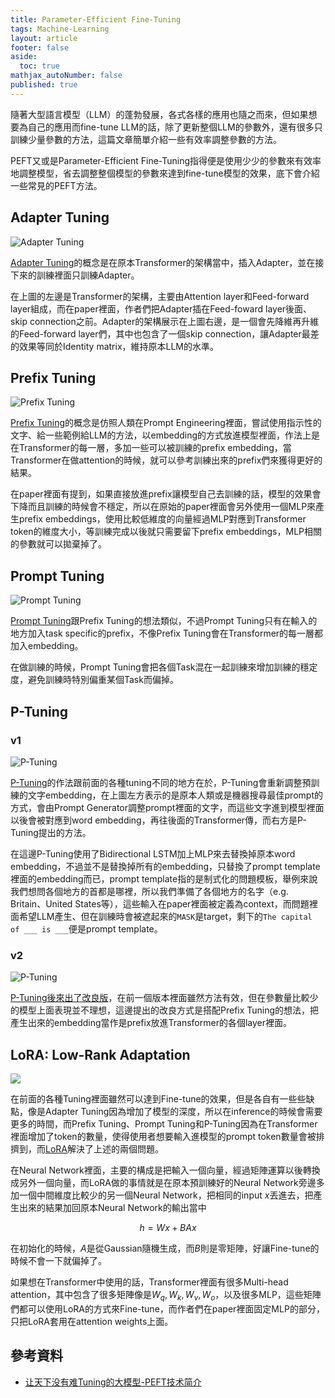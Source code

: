 ```yaml
---
title: Parameter-Efficient Fine-Tuning
tags: Machine-Learning
layout: article
footer: false
aside:
  toc: true
mathjax_autoNumber: false
published: true
---
```


隨著大型語言模型（LLM）的蓬勃發展，各式各樣的應用也隨之而來，但如果想要為自己的應用而fine-tune LLM的話，除了更新整個LLM的參數外，還有很多只訓練少量參數的方法，這篇文章簡單介紹一些有效率調整參數的方法。

<!--more-->

PEFT又或是Parameter-Efficient Fine-Tuning指得便是使用少少的參數來有效率地調整模型，省去調整整個模型的參數來達到fine-tune模型的效果，底下會介紹一些常見的PEFT方法。

## Adapter Tuning

![Adapter Tuning](adapter_tuning.png)

[Adapter Tuning](https://arxiv.org/pdf/1902.00751.pdf)的概念是在原本Transformer的架構當中，插入Adapter，並在接下來的訓練裡面只訓練Adapter。

在上圖的左邊是Transformer的架構，主要由Attention layer和Feed-forward layer組成，而在paper裡面，作者們把Adapter插在Feed-foward layer後面、skip connection之前。Adapter的架構展示在上圖右邊，是一個會先降維再升維的Feed-forward layer們，其中也包含了一個skip connection，讓Adapter最差的效果等同於Identity matrix，維持原本LLM的水準。

## Prefix Tuning

![Prefix Tuning](prefix_tuning.png)

[Prefix Tuning](https://arxiv.org/pdf/2101.00190.pdf)的概念是仿照人類在Prompt Engineering裡面，嘗試使用指示性的文字、給一些範例給LLM的方法，以embedding的方式放進模型裡面，作法上是在Transformer的每一層，多加一些可以被訓練的prefix embedding，當Transformer在做attention的時候，就可以參考訓練出來的prefix們來獲得更好的結果。

在paper裡面有提到，如果直接放進prefix讓模型自己去訓練的話，模型的效果會下降而且訓練的時候會不穩定，所以在原始的paper裡面會另外使用一個MLP來產生prefix embeddings，使用比較低維度的向量經過MLP對應到Transformer token的維度大小，等訓練完成以後就只需要留下prefix embeddings，MLP相關的參數就可以拋棄掉了。

## Prompt Tuning

![Prompt Tuning](prompt_tuning.png)

[Prompt Tuning](https://aclanthology.org/2021.emnlp-main.243.pdf)跟Prefix Tuning的想法類似，不過Prompt Tuning只有在輸入的地方加入task specific的prefix，不像Prefix Tuning會在Transformer的每一層都加入embedding。

在做訓練的時候，Prompt Tuning會把各個Task混在一起訓練來增加訓練的穩定度，避免訓練時特別偏重某個Task而偏掉。

## P-Tuning

### v1

![P-Tuning](p_tuning_v1.png)

[P-Tuning](https://arxiv.org/pdf/2103.10385.pdf)的作法跟前面的各種tuning不同的地方在於，P-Tuning會重新調整預訓練的文字embedding，在上圖左方表示的是原本人類或是機器搜尋最佳prompt的方式，會由Prompt Generator調整prompt裡面的文字，而這些文字進到模型裡面以後會被對應到word embedding，再往後面的Transformer傳，而右方是P-Tuning提出的方法。

在這邊P-Tuning使用了Bidirectional LSTM加上MLP來去替換掉原本word embedding，不過並不是替換掉所有的embedding，只替換了prompt template裡面的embedding而已，prompt template指的是制式化的問題模板，舉例來說我們想問各個地方的首都是哪裡，所以我們準備了各個地方的名字（e.g. Britain、United States等），這些輸入在paper裡面被定義為context，而問題裡面希望LLM產生、但在訓練時會被遮起來的`MASK`是target，剩下的`The capital of ___ is ___`便是prompt template。

### v2

![P-Tuning](p_tuning_v2.png)

[P-Tuning後來出了改良版](https://aclanthology.org/2022.acl-short.8.pdf)，在前一個版本裡面雖然方法有效，但在參數量比較少的模型上面表現並不理想，這邊提出的改良方式是搭配Prefix Tuning的想法，把產生出來的embedding當作是prefix放進Transformer的各個layer裡面。

## LoRA: Low-Rank Adaptation

<img class="image image--xl" src="lora.png"/>

在前面的各種Tuning裡面雖然可以達到Fine-tune的效果，但是各自有一些些缺點，像是Adapter Tuning因為增加了模型的深度，所以在inference的時候會需要更多的時間，而Prefix Tuning、Prompt Tuning和P-Tuning因為在Transformer裡面增加了token的數量，使得使用者想要輸入進模型的prompt token數量會被排擠到，而[LoRA](https://arxiv.org/pdf/2106.09685.pdf)解決了上述的兩個問題。

在Neural Network裡面，主要的構成是把輸入一個向量，經過矩陣運算以後轉換成另外一個向量，而LoRA做的事情就是在原本預訓練好的Neural Network旁邊多加一個中間維度比較少的另一個Neural Network，把相同的input $x$丟進去，把產生出來的結果加回原本Neural Network的輸出當中

$$
h=Wx+BAx
$$

在初始化的時候，$A$是從Gaussian隨機生成，而$B$則是零矩陣，好讓Fine-tune的時候不會一下就偏掉了。

如果想在Transformer中使用的話，Transformer裡面有很多Multi-head attention，其中包含了很多矩陣像是$W_q,W_k,W_v,W_o$，以及很多MLP，這些矩陣們都可以使用LoRA的方式來Fine-tune，而作者們在paper裡面固定MLP的部分，只把LoRA套用在attention weights上面。

## 參考資料

* [让天下没有难Tuning的大模型-PEFT技术简介](https://zhuanlan.zhihu.com/p/618894319)
